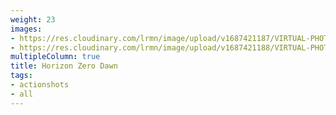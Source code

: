 ```yaml
---
weight: 23
images:
- https://res.cloudinary.com/lrmn/image/upload/v1687421187/VIRTUAL-PHOTOGRAPHY/hfw/202215_WATCHER_tjmuve.jpg
- https://res.cloudinary.com/lrmn/image/upload/v1687421188/VIRTUAL-PHOTOGRAPHY/hfw/202228_SCRAPPER_bgds4m.jpg
multipleColumn: true
title: Horizon Zero Dawn
tags:
- actionshots
- all
---
```

